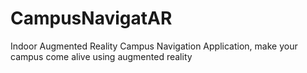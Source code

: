 # CampusNavigatAR
Indoor Augmented Reality Campus Navigation Application, make your campus come alive using augmented reality
